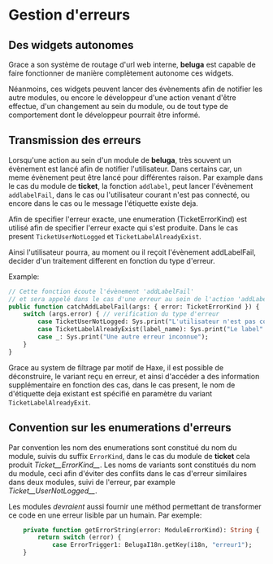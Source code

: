 # Gestion d'erreurs

## Des widgets autonomes

Grace a son système de routage d'url web interne, __beluga__ est capable de faire fonctionner de manière complètement autonome ces widgets.

Néanmoins, ces widgets peuvent lancer des évènements afin de notifier les autre modules, ou encore le développeur d'une action venant d'être effectue, d'un changement au sein du module, ou de tout type de comportement dont le développeur pourrait être informé.

## Transmission des erreurs

Lorsqu'une action au sein d'un module de __beluga__, très souvent un évènement est lancé afin de notifier l'utilisateur. Dans certains car, un meme évènement peut être lancé pour différentes raison. Par example dans le cas du module de __ticket__, la fonction `addlabel`, peut lancer l'évènement `addlabelFail`, dans le cas ou l'utilisateur courant n'est pas connecté, ou encore dans le cas ou le message l'étiquette existe deja. 

Afin de specifier l'erreur exacte, une enumeration (TicketErrorKind) est utilisé afin de specifier l'erreur exacte qui s'est produite. Dans le cas present `TicketUserNotLogged` et `TicketLabelAlreadyExist`.

Ainsi l'utilisateur pourra, au moment ou il reçoit l'évènement addLabelFail, decider d'un traitement different en fonction du type d'erreur.

Example:

```Haxe
// Cette fonction écoute l'évènement 'addLabelFail'
// et sera appelé dans le cas d'une erreur au sein de l'action 'addLabel'
public function catchAddLabelFail(args: { error: TicketErrorKind }) {
	switch (args.error) { // verification du type d'erreur
		case TicketUserNotLogged: Sys.print("L'utilisateur n'est pas connecté");
		case TicketLabelAlreadyExist(label_name): Sys.print("Le label" + label_name + " existe deja");
		case _: Sys.print("Une autre erreur inconnue");
	}
}
```

Grace au system de filtrage par motif de Haxe, il est possible de déconstruire, le variant reçu en erreur, et ainsi d'accéder a des information supplémentaire en fonction des cas, dans le cas present, le nom de d'étiquette deja existant est spécifié en paramètre du variant `TicketLabelAlreadyExit`.

## Convention sur les enumerations d'erreurs

Par convention les nom des enumerations sont constitué du nom du module, suivis du suffix `ErrorKind`, dans le cas du module de __ticket__ cela produit *Ticket__ErrorKind__*. Les noms de variants sont constitués du nom du module, ceci afin d'éviter des conflits dans le cas d'erreur similaires dans deux modules, suivi de l'erreur, par example *Ticket__UserNotLogged__*.

Les modules _devraient_ aussi fournir une méthod permettant de transformer ce code en une erreur lisible par un humain. Par exemple:
```haxe
    private function getErrorString(error: ModuleErrorKind): String {
        return switch (error) {
            case ErrorTrigger1: BelugaI18n.getKey(i18n, "erreur1");
    }
```